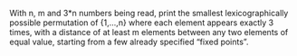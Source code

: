 With n, m and 3*n numbers being read, print the smallest lexicographically possible permutation of {1,…,n} where each element appears exactly 3 times, with a distance of at least m elements between any two elements of equal value, starting from a few already specified “fixed points”.
